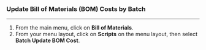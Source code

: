
### Update Bill of Materials (BOM) Costs by Batch
___

 1. From the main menu, click on **Bill of Materials**.
 2. From your menu layout, click on **Scripts** on the menu layout, then select **Batch Update BOM Cost**. 
